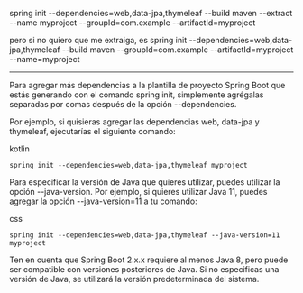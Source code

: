 spring init --dependencies=web,data-jpa,thymeleaf --build maven --extract --name myproject --groupId=com.example --artifactId=myproject


pero si no quiero que me extraiga, es 
spring init --dependencies=web,data-jpa,thymeleaf --build maven --groupId=com.example --artifactId=myproject --name=myproject


---


Para agregar más dependencias a la plantilla de proyecto Spring Boot que estás generando con el comando spring init, simplemente agrégalas separadas por comas después de la opción --dependencies.

Por ejemplo, si quisieras agregar las dependencias web, data-jpa y thymeleaf, ejecutarías el siguiente comando:

kotlin

    spring init --dependencies=web,data-jpa,thymeleaf myproject

Para especificar la versión de Java que quieres utilizar, puedes utilizar la opción --java-version. Por ejemplo, si quieres utilizar Java 11, puedes agregar la opción --java-version=11 a tu comando:

css

    spring init --dependencies=web,data-jpa,thymeleaf --java-version=11 myproject

Ten en cuenta que Spring Boot 2.x.x requiere al menos Java 8, pero puede ser compatible con versiones posteriores de Java. Si no especificas una versión de Java, se utilizará la versión predeterminada del sistema.

